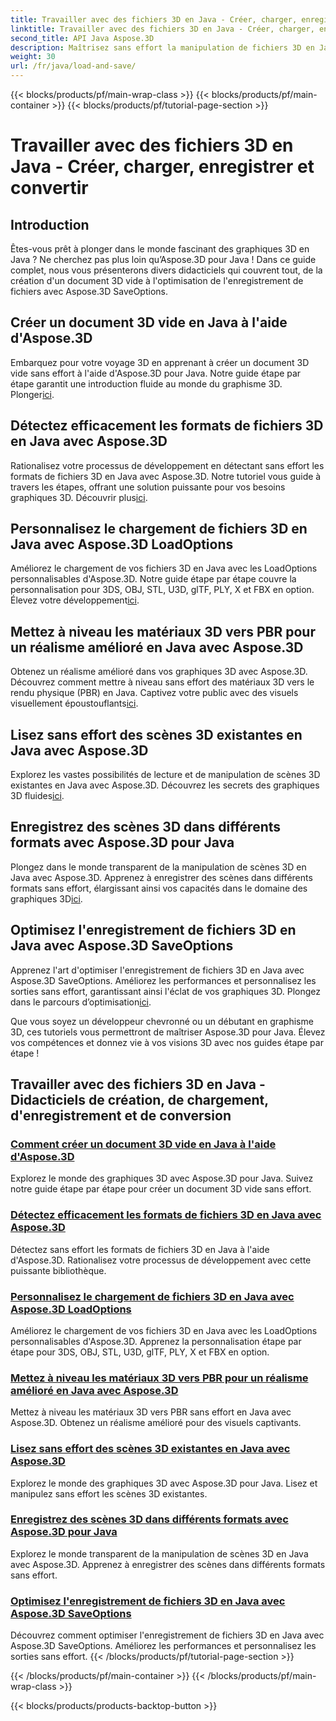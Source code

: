 ```yaml
---
title: Travailler avec des fichiers 3D en Java - Créer, charger, enregistrer et convertir
linktitle: Travailler avec des fichiers 3D en Java - Créer, charger, enregistrer et convertir
second_title: API Java Aspose.3D
description: Maîtrisez sans effort la manipulation de fichiers 3D en Java avec les didacticiels Aspose.3D. Créez, chargez, enregistrez et convertissez facilement des fichiers 3D à l'aide de guides étape par étape.
weight: 30
url: /fr/java/load-and-save/
---
```


{{< blocks/products/pf/main-wrap-class >}}
{{< blocks/products/pf/main-container >}}
{{< blocks/products/pf/tutorial-page-section >}}

# Travailler avec des fichiers 3D en Java - Créer, charger, enregistrer et convertir


## Introduction

Êtes-vous prêt à plonger dans le monde fascinant des graphiques 3D en Java ? Ne cherchez pas plus loin qu’Aspose.3D pour Java ! Dans ce guide complet, nous vous présenterons divers didacticiels qui couvrent tout, de la création d'un document 3D vide à l'optimisation de l'enregistrement de fichiers avec Aspose.3D SaveOptions.

## Créer un document 3D vide en Java à l'aide d'Aspose.3D

 Embarquez pour votre voyage 3D en apprenant à créer un document 3D vide sans effort à l'aide d'Aspose.3D pour Java. Notre guide étape par étape garantit une introduction fluide au monde du graphisme 3D. Plonger[ici](./create-empty-3d-document/).

## Détectez efficacement les formats de fichiers 3D en Java avec Aspose.3D

 Rationalisez votre processus de développement en détectant sans effort les formats de fichiers 3D en Java avec Aspose.3D. Notre tutoriel vous guide à travers les étapes, offrant une solution puissante pour vos besoins graphiques 3D. Découvrir plus[ici](./detect-3d-file-formats/).

## Personnalisez le chargement de fichiers 3D en Java avec Aspose.3D LoadOptions

Améliorez le chargement de vos fichiers 3D en Java avec les LoadOptions personnalisables d'Aspose.3D. Notre guide étape par étape couvre la personnalisation pour 3DS, OBJ, STL, U3D, glTF, PLY, X et FBX en option. Élevez votre développement[ici](./customize-3d-file-loading/).

## Mettez à niveau les matériaux 3D vers PBR pour un réalisme amélioré en Java avec Aspose.3D

 Obtenez un réalisme amélioré dans vos graphiques 3D avec Aspose.3D. Découvrez comment mettre à niveau sans effort des matériaux 3D vers le rendu physique (PBR) en Java. Captivez votre public avec des visuels visuellement époustouflants[ici](./upgrade-materials-to-pbr/).

## Lisez sans effort des scènes 3D existantes en Java avec Aspose.3D

 Explorez les vastes possibilités de lecture et de manipulation de scènes 3D existantes en Java avec Aspose.3D. Découvrez les secrets des graphiques 3D fluides[ici](./read-existing-3d-scenes/).

## Enregistrez des scènes 3D dans différents formats avec Aspose.3D pour Java

 Plongez dans le monde transparent de la manipulation de scènes 3D en Java avec Aspose.3D. Apprenez à enregistrer des scènes dans différents formats sans effort, élargissant ainsi vos capacités dans le domaine des graphiques 3D[ici](./save-3d-scenes/).

## Optimisez l'enregistrement de fichiers 3D en Java avec Aspose.3D SaveOptions

 Apprenez l'art d'optimiser l'enregistrement de fichiers 3D en Java avec Aspose.3D SaveOptions. Améliorez les performances et personnalisez les sorties sans effort, garantissant ainsi l'éclat de vos graphiques 3D. Plongez dans le parcours d’optimisation[ici](./optimize-3d-file-saving/).

Que vous soyez un développeur chevronné ou un débutant en graphisme 3D, ces tutoriels vous permettront de maîtriser Aspose.3D pour Java. Élevez vos compétences et donnez vie à vos visions 3D avec nos guides étape par étape !
## Travailler avec des fichiers 3D en Java - Didacticiels de création, de chargement, d'enregistrement et de conversion
### [Comment créer un document 3D vide en Java à l'aide d'Aspose.3D](./create-empty-3d-document/)
Explorez le monde des graphiques 3D avec Aspose.3D pour Java. Suivez notre guide étape par étape pour créer un document 3D vide sans effort.
### [Détectez efficacement les formats de fichiers 3D en Java avec Aspose.3D](./detect-3d-file-formats/)
Détectez sans effort les formats de fichiers 3D en Java à l'aide d'Aspose.3D. Rationalisez votre processus de développement avec cette puissante bibliothèque.
### [Personnalisez le chargement de fichiers 3D en Java avec Aspose.3D LoadOptions](./customize-3d-file-loading/)
Améliorez le chargement de vos fichiers 3D en Java avec les LoadOptions personnalisables d'Aspose.3D. Apprenez la personnalisation étape par étape pour 3DS, OBJ, STL, U3D, glTF, PLY, X et FBX en option.
### [Mettez à niveau les matériaux 3D vers PBR pour un réalisme amélioré en Java avec Aspose.3D](./upgrade-materials-to-pbr/)
Mettez à niveau les matériaux 3D vers PBR sans effort en Java avec Aspose.3D. Obtenez un réalisme amélioré pour des visuels captivants.
### [Lisez sans effort des scènes 3D existantes en Java avec Aspose.3D](./read-existing-3d-scenes/)
Explorez le monde des graphiques 3D avec Aspose.3D pour Java. Lisez et manipulez sans effort les scènes 3D existantes.
### [Enregistrez des scènes 3D dans différents formats avec Aspose.3D pour Java](./save-3d-scenes/)
Explorez le monde transparent de la manipulation de scènes 3D en Java avec Aspose.3D. Apprenez à enregistrer des scènes dans différents formats sans effort.
### [Optimisez l'enregistrement de fichiers 3D en Java avec Aspose.3D SaveOptions](./optimize-3d-file-saving/)
Découvrez comment optimiser l'enregistrement de fichiers 3D en Java avec Aspose.3D SaveOptions. Améliorez les performances et personnalisez les sorties sans effort.
{{< /blocks/products/pf/tutorial-page-section >}}

{{< /blocks/products/pf/main-container >}}
{{< /blocks/products/pf/main-wrap-class >}}

{{< blocks/products/products-backtop-button >}}

